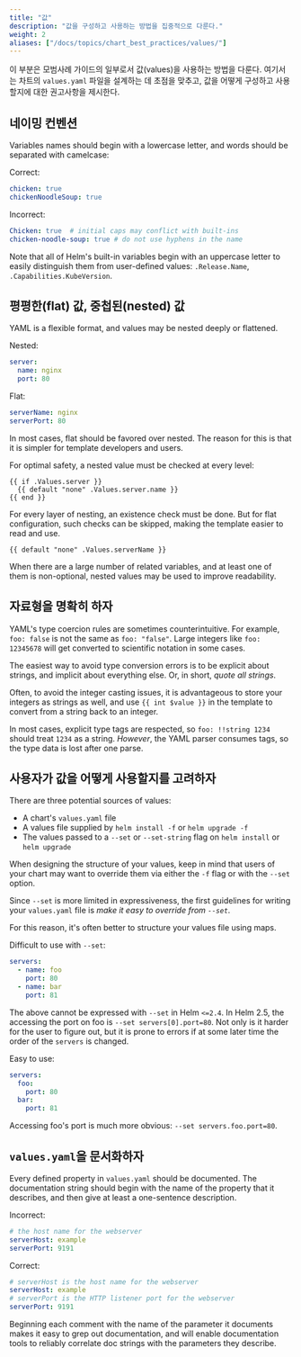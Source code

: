 ```yaml
---
title: "값"
description: "값을 구성하고 사용하는 방법을 집중적으로 다룬다."
weight: 2
aliases: ["/docs/topics/chart_best_practices/values/"]
---
```


이 부분은 모범사례 가이드의 일부로서 값(values)을 사용하는 방법을 다룬다.
여기서는 차트의 `values.yaml` 파일을 설계하는 데 초점을 맞추고, 값을 어떻게 구성하고 사용할지에 대한 권고사항을 제시한다.

## 네이밍 컨벤션

Variables names should begin with a lowercase letter, and words should be
separated with camelcase:

Correct:

```yaml
chicken: true
chickenNoodleSoup: true
```

Incorrect:

```yaml
Chicken: true  # initial caps may conflict with built-ins
chicken-noodle-soup: true # do not use hyphens in the name
```

Note that all of Helm's built-in variables begin with an uppercase letter to
easily distinguish them from user-defined values: `.Release.Name`,
`.Capabilities.KubeVersion`.

## 평평한(flat) 값, 중첩된(nested) 값

YAML is a flexible format, and values may be nested deeply or flattened.

Nested:

```yaml
server:
  name: nginx
  port: 80
```

Flat:

```yaml
serverName: nginx
serverPort: 80
```

In most cases, flat should be favored over nested. The reason for this is that
it is simpler for template developers and users.


For optimal safety, a nested value must be checked at every level:

```
{{ if .Values.server }}
  {{ default "none" .Values.server.name }}
{{ end }}
```

For every layer of nesting, an existence check must be done. But for flat
configuration, such checks can be skipped, making the template easier to read
and use.

```
{{ default "none" .Values.serverName }}
```

When there are a large number of related variables, and at least one of them is
non-optional, nested values may be used to improve readability.

## 자료형을 명확히 하자

YAML's type coercion rules are sometimes counterintuitive. For example, `foo:
false` is not the same as `foo: "false"`. Large integers like `foo: 12345678`
will get converted to scientific notation in some cases.

The easiest way to avoid type conversion errors is to be explicit about strings,
and implicit about everything else. Or, in short, _quote all strings_.

Often, to avoid the integer casting issues, it is advantageous to store your
integers as strings as well, and use `{{ int $value }}` in the template to
convert from a string back to an integer.

In most cases, explicit type tags are respected, so `foo: !!string 1234` should
treat `1234` as a string. _However_, the YAML parser consumes tags, so the type
data is lost after one parse.

## 사용자가 값을 어떻게 사용할지를 고려하자

There are three potential sources of values:

- A chart's `values.yaml` file
- A values file supplied by `helm install -f` or `helm upgrade -f`
- The values passed to a `--set` or `--set-string` flag on `helm install` or
  `helm upgrade`

When designing the structure of your values, keep in mind that users of your
chart may want to override them via either the `-f` flag or with the `--set`
option.

Since `--set` is more limited in expressiveness, the first guidelines for
writing your `values.yaml` file is _make it easy to override from `--set`_.

For this reason, it's often better to structure your values file using maps.

Difficult to use with `--set`:

```yaml
servers:
  - name: foo
    port: 80
  - name: bar
    port: 81
```

The above cannot be expressed with `--set` in Helm `<=2.4`. In Helm 2.5, the
accessing the port on foo is `--set servers[0].port=80`. Not only is it harder
for the user to figure out, but it is prone to errors if at some later time the
order of the `servers` is changed.

Easy to use:

```yaml
servers:
  foo:
    port: 80
  bar:
    port: 81
```

Accessing foo's port is much more obvious: `--set servers.foo.port=80`.

## `values.yaml`을 문서화하자

Every defined property in `values.yaml` should be documented. The documentation
string should begin with the name of the property that it describes, and then
give at least a one-sentence description.

Incorrect:

```yaml
# the host name for the webserver
serverHost: example
serverPort: 9191
```

Correct:

```yaml
# serverHost is the host name for the webserver
serverHost: example
# serverPort is the HTTP listener port for the webserver
serverPort: 9191
```

Beginning each comment with the name of the parameter it documents makes it easy
to grep out documentation, and will enable documentation tools to reliably
correlate doc strings with the parameters they describe.
